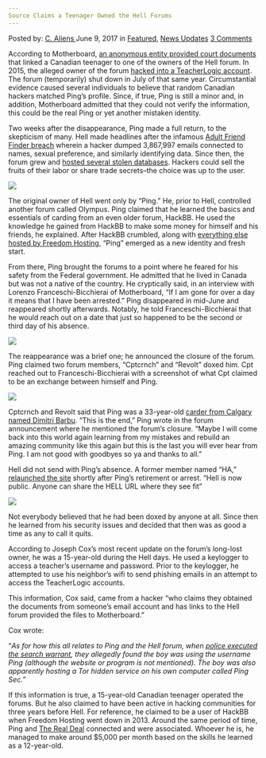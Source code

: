 ```yaml
---
Source Claims a Teenager Owned the Hell Forums
---
```

<article class="post-listing post-20487 post type-post status-publish format-standard has-post-thumbnail hentry  tag-claims tag-forums tag-owned tag-source tag-teenager">
    <div class="post-inner">
        <span>Posted by: <a href="https://www.deepdotweb.com/author/caliens/" title="">C. Aliens </a></span>
    <span>June 9, 2017</span>
    <span>in <a href="https://www.deepdotweb.com/category/deepdot-news/" rel="category tag">Featured</a>, <a href="https://www.deepdotweb.com/category/news-updates/" rel="category tag">News Updates</a></span>
    <span><a href="https://www.deepdotweb.com/2017/06/09/source-claims-teenager-owned-hell-forums/#comments">3 Comments</a></span>
    </p>
    <div class="clear"></div>
    <div class="entry">
    <p>According to Motherboard, <a href="https://motherboard.vice.com/en_us/article/canadian-teen-allegedly-behind-notorious-dark-web-hacking-forum">an anonymous entity provided court documents</a> that linked a Canadian teenager to one of the owners of the Hell forum. In 2015, the alleged owner of the forum <a href="http://calgaryherald.com/news/crime/teen-charged-with-school-board-hacking">hacked into a TeacherLogic account</a>. The forum (temporarily) shut down in July of that same year. Circumstantial evidence caused several individuals to believe that random Canadian hackers matched Ping’s profile. Since, if true, Ping is still a minor and, in addition, Motherboard admitted that they could not verify the information, this could be the real Ping or yet another mistaken identity.</p>
    <p>Two weeks after the disappearance, Ping made a full return, to the skepticism of many. Hell made headlines after the infamous <a href="https://www.channel4.com/news/adult-friendfinder-dating-hack-internet-dark-web">Adult Friend Finder breach</a> wherein a hacker dumped 3,867,997 emails connected to names, sexual preference, and similarly identifying data. Since then, the forum grew and <a href="https://www.deepdotweb.com/2016/01/26/us-voter-data-leaked-to-dark-web-by-hackers/">hosted several stolen databases</a>. Hackers could sell the fruits of their labor or share trade secrets–the choice was up to the user.</p>
    <p><img class="wp-image-20499 aligncenter" src="/imgs/2017/06/word-image-33.jpeg" srcset="/imgs/2017/06/word-image-33.jpeg 800w, /imgs/2017/06/word-image-33-300x211.jpeg 300w" sizes="(max-width: 800px) 100vw, 800px" /></p>
    <p>The original owner of Hell went only by “Ping.” He, prior to Hell, controlled another forum called Olympus. Ping claimed that he learned the basics and essentials of carding from an even older forum, HackBB. He used the knowledge he gained from HackBB to make some money for himself and his friends, he explained. After HackBB crumbled, along with <a href="https://www.deepdotweb.com/2014/06/24/large-number-of-child-abuse-sites-shut-down-abruptly/">everything else hosted by Freedom Hosting</a>, “Ping” emerged as a new identity and fresh start.</p>
    <p>From there, Ping brought the forums to a point where he feared for his safety from the Federal government. He admitted that he lived in Canada but was not a native of the country. He cryptically said, in an interview with Lorenzo Franceschi-Bicchierai of Motherboard, &#8220;If I am gone for over a day it means that I have been arrested.&#8221; Ping disappeared in mid-June and reappeared shortly afterwards. Notably, he told Franceschi-Bicchierai that he would reach out on a date that just so happened to be the second or third day of his absence.</p>
    <p><img class="wp-image-20500 aligncenter" src="/imgs/2017/06/word-image-34.jpeg" srcset="/imgs/2017/06/word-image-34.jpeg 800w, /imgs/2017/06/word-image-34-300x34.jpeg 300w" sizes="(max-width: 800px) 100vw, 800px" /></p>
    <p>The reappearance was a brief one; he announced the closure of the forum. Ping claimed two forum members, “Cptcrnch” and “Revolt” doxed him. Cpt reached out to Franceschi-Bicchierai with a screenshot of what Cpt claimed to be an exchange between himself and Ping.</p>
    <p><img class="wp-image-20501 aligncenter" src="/imgs/2017/06/word-image-35.jpeg" srcset="/imgs/2017/06/word-image-35.jpeg 800w, /imgs/2017/06/word-image-35-300x250.jpeg 300w" sizes="(max-width: 800px) 100vw, 800px" /></p>
    <p>Cptcrnch and Revolt said that Ping was a 33-year-old <a href="http://calgaryherald.com/news/crime/police-charge-two-in-credit-card-skimming-scheme">carder from Calgary named Dimitri Barbu</a>. “This is the end,&#8221; Ping wrote in the forum announcement where he mentioned the forum’s closure. &#8220;Maybe I will come back into this world again learning from my mistakes and rebuild an amazing community like this again but this is the last you will ever hear from Ping. I am not good with goodbyes so ya and thanks to all.&#8221;</p>
    <p>Hell did not send with Ping’s absence. A former member named “HA,” <a href="https://www.deepdotweb.com/2016/01/09/darknet-hacking-forum-returns-after-shutdown/">relaunched the site</a> shortly after Ping’s retirement or arrest. “Hell is now public. Anyone can share the HELL URL where they see fit”</p>
    <p><img class="wp-image-20502 aligncenter" src="/imgs/2017/06/word-image-36.jpeg" srcset="/imgs/2017/06/word-image-36.jpeg 800w, /imgs/2017/06/word-image-36-300x84.jpeg 300w" sizes="(max-width: 800px) 100vw, 800px" /></p>
    <p>Not everybody believed that he had been doxed by anyone at all. Since then he learned from his security issues and decided that then was as good a time as any to call it quits.</p>
    <p>According to Joseph Cox&#8217;s most recent update on the forum&#8217;s long-lost owner, he was a 15-year-old during the Hell days. He used a keylogger to access a teacher&#8217;s username and password. Prior to the keylogger, he attempted to use his neighbor&#8217;s wifi to send phishing emails in an attempt to access the TeacherLogic accounts.</p>
    <p>This information, Cox said, came from a hacker “who claims they obtained the documents from someone&#8217;s email account and has links to the Hell forum provided the files to Motherboard.”</p>
    <p>Cox wrote:</p>
    <p>“<em>As for how this all relates to Ping and the Hell forum, when </em><a href="https://www.deepdotweb.com/tag/arrested/"><em>police executed the search warrant</em></a><em>, they allegedly found the boy was using the username Ping (although the website or program is not mentioned). The boy was also apparently hosting a Tor hidden service on his own computer called Ping Sec.”</em></p>
    <p>If this information is true, a 15-year-old Canadian teenager operated the forums. But he also claimed to have been active in hacking communities for three years before Hell. For reference, he claimed to be a user of HackBB when Freedom Hosting went down in 2013. Around the same period of time, Ping and <a href="https://www.deepdotweb.com/2015/05/11/this-is-the-ransom-ddos-that-is-hitting-the-dark-net-markets/">The Real Deal</a> connected and were associated. Whoever he is, he managed to make around $5,000 per month based on the skills he learned as a 12-year-old.</p>
    </div>
    <span style="display:none"><a href="https://www.deepdotweb.com/tag/claims/" rel="tag">claims</a> <a href="https://www.deepdotweb.com/tag/forums/" rel="tag">forums</a> <a href="https://www.deepdotweb.com/tag/owned/" rel="tag">owned</a> <a href="https://www.deepdotweb.com/tag/source/" rel="tag">source</a> <a href="https://www.deepdotweb.com/tag/teenager/" rel="tag">teenager</a></span> <span style="display:none" class="updated">2017-06-09</span>
    <div style="display:none" class="vcard author" itemprop="author" itemscope itemtype="http://schema.org/Person"><strong class="fn" itemprop="name"><a href="https://www.deepdotweb.com/author/caliens/" title="Posts by C. Aliens" rel="author">C. Aliens</a></strong></div>
    </div>
</article>

